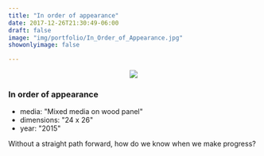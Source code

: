 ```yaml
---
title: "In order of appearance"
date: 2017-12-26T21:30:49-06:00
draft: false
image: "img/portfolio/In_Order_of_Appearance.jpg"
showonlyimage: false

---
```

<p align="center"><img src="/img/portfolio/In_Order_of_Appearance.jpg">

### In order of appearance

* media: "Mixed media on wood panel"
* dimensions: "24 x 26"
* year: "2015"

Without a straight path forward, how do we know when we make progress?
